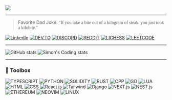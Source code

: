 <img src="https://github.com/ximon-x/Heavy/blob/main/Lightweight.gif" />

----

> Favorite Dad Joke: <span style="font-family:Papyrus">"If you take a bite out of a kilogram of steak, you just took a kilobite."</span>

[![LinkedIn](https://img.shields.io/badge/linkedin-0A66C2?style=for-the-badge&logo=linkedin&logoColor=FFFFFF)](https://linkedin.com/in/ximon/)
[![DEV.TO](https://img.shields.io/badge/-Dev.to-0A0A0A?style=for-the-badge&logo=dev.to&logoColor=FFFFFF)](https://dev.to/simon_ximon/)
[![DISCORD](https://img.shields.io/badge/-Discord-5865F2?style=for-the-badge&logo=discord&logoColor=FFFFFF)](https://discord.gg/9cHrwwkE)
[![REDDIT](https://img.shields.io/badge/-Reddit-FF4500?style=for-the-badge&logo=reddit&logoColor=FFFFFF)](https://www.reddit.com/user/simon_ximon/)
[![LICHESS](https://img.shields.io/badge/-Lichess-000000?style=for-the-badge&logo=lichess&logoColor=FFFFFF)](https://lichess.org/@/Simon_ximon)
[![LEETCODE](https://img.shields.io/badge/-LeetCode-FFA116?style=for-the-badge&logo=leetcode&logoColor=FFFFFF)](https://www.leetcode.com/salvien-code)

----

![GitHub stats](https://github-readme-stats-salvien-code.vercel.app/api?username=ximon-x&count_private=true&show_icons=true&theme=github_dark&card_width=495&hide_title=true)
![Simon's Coding stats](https://github-readme-stats-salvien-code.vercel.app/api/wakatime?username=ximon&langs_count=5&theme=github_dark&hide_title=true&range=last_7_days)

----

### 🧰 Toolbox

![TYPESCRIPT](https://img.shields.io/badge/Typescript-D3D3D3?style=flat-square&logo=typescript&logoColor=3178C6)
![PYTHON](https://img.shields.io/badge/Python-D3D3D3?style=flat-square&logo=python&logoColor=3776AB)
![SOLIDITY](https://img.shields.io/badge/Solidity-D3D3D3?style=flat-square&logo=solidity&logoColor=363636)
![RUST](https://img.shields.io/badge/Rust-D3D3D3?style=flat-square&logo=rust&logoColor=000000)
![CPP](https://img.shields.io/badge/C++-D3D3D3?style=flat-square&logo=cplusplus&logoColor=00599C)
![GO](https://img.shields.io/badge/Go-D3D3D3?style=flat-square&logo=go&logoColor=00ADD8)
![LUA](https://img.shields.io/badge/Lua-D3D3D3?style=flat-square&logo=lua&logoColor=2C2D72)
![HTML](https://img.shields.io/badge/HTML-D3D3D3?style=flat-square&logo=html5&logoColor=E34F26)
![CSS](https://img.shields.io/badge/CSS-D3D3D3?style=flat-square&logo=css3&logoColor=1572B6)
![React.js](https://img.shields.io/badge/React-D3D3D3?style=flat-square&logo=react&logoColor=61DAFB)
![Tailwind](https://img.shields.io/badge/Tailwind-D3D3D3?style=flat-square&logo=tailwindcss&logoColor=06B6D4)
![Django](https://img.shields.io/badge/Django-D3D3D3?style=flat-square&logo=django&logoColor=092E20)
![NEXT.js](https://img.shields.io/badge/Next.js-D3D3D3?style=flat-square&logo=next.js&logoColor=000000)
![NEST.js](https://img.shields.io/badge/Nest.js-D3D3D3?style=flat-square&logo=nestJs&logoColor=E0234E)
![ETHEREUM](https://img.shields.io/badge/Ethereum-D3D3D3?style=flat-square&logo=ethereum&logoColor=3C3C3D)
![NEOVIM](https://img.shields.io/badge/Neovim-D3D3D3?style=flat-square&logo=neovim&logoColor=57A143)
![LINUX](https://img.shields.io/badge/Linux-D3D3D3?style=flat-square&logo=linux&logoColor=FCC624)
